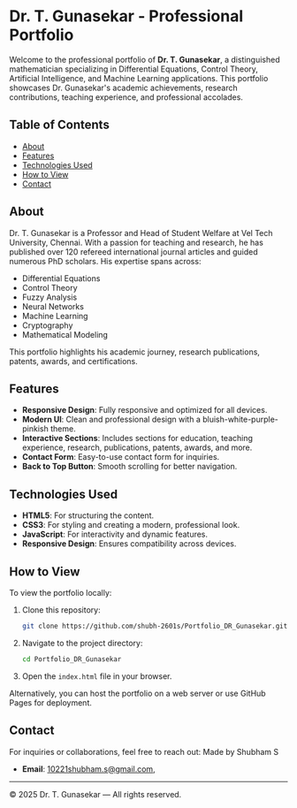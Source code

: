 # Dr. T. Gunasekar - Professional Portfolio

Welcome to the professional portfolio of **Dr. T. Gunasekar**, a distinguished mathematician specializing in Differential Equations, Control Theory, Artificial Intelligence, and Machine Learning applications. This portfolio showcases Dr. Gunasekar's academic achievements, research contributions, teaching experience, and professional accolades.

## Table of Contents

- [About](#about)
- [Features](#features)
- [Technologies Used](#technologies-used)
- [How to View](#how-to-view)
- [Contact](#contact)

## About

Dr. T. Gunasekar is a Professor and Head of Student Welfare at Vel Tech University, Chennai. With a passion for teaching and research, he has published over 120 refereed international journal articles and guided numerous PhD scholars. His expertise spans across:

- Differential Equations
- Control Theory
- Fuzzy Analysis
- Neural Networks
- Machine Learning
- Cryptography
- Mathematical Modeling

This portfolio highlights his academic journey, research publications, patents, awards, and certifications.

## Features

- **Responsive Design**: Fully responsive and optimized for all devices.
- **Modern UI**: Clean and professional design with a bluish-white-purple-pinkish theme.
- **Interactive Sections**: Includes sections for education, teaching experience, research, publications, patents, awards, and more.
- **Contact Form**: Easy-to-use contact form for inquiries.
- **Back to Top Button**: Smooth scrolling for better navigation.

## Technologies Used

- **HTML5**: For structuring the content.
- **CSS3**: For styling and creating a modern, professional look.
- **JavaScript**: For interactivity and dynamic features.
- **Responsive Design**: Ensures compatibility across devices.

## How to View

To view the portfolio locally:

1. Clone this repository:
   ```bash
   git clone https://github.com/shubh-2601s/Portfolio_DR_Gunasekar.git
   ```
2. Navigate to the project directory:
   ```bash
   cd Portfolio_DR_Gunasekar
   ```
3. Open the `index.html` file in your browser.

Alternatively, you can host the portfolio on a web server or use GitHub Pages for deployment.

## Contact

For inquiries or collaborations, feel free to reach out:
Made by Shubham S

- **Email**: [10221shubham.s@gmail.com](mailto:10221shubham.s@gmail.com),
  
---

&copy; 2025 Dr. T. Gunasekar — All rights reserved.
